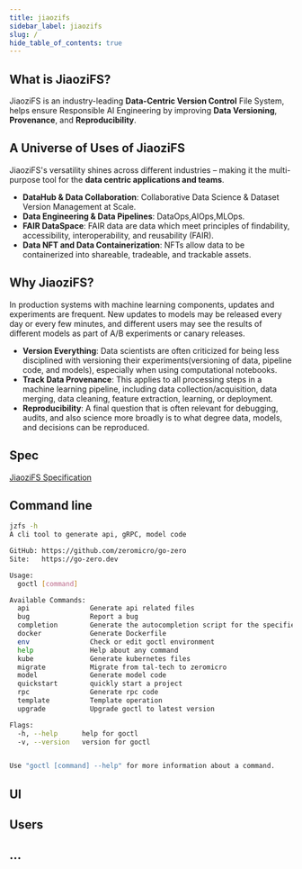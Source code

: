 ```yaml
---
title: jiaozifs
sidebar_label: jiaozifs
slug: /
hide_table_of_contents: true
---
```

## What is JiaoziFS?
JiaoziFS is an industry-leading **Data-Centric Version Control** File System, helps ensure Responsible AI Engineering by improving **Data Versioning**, **Provenance**, and **Reproducibility**.

## A Universe of Uses of JiaoziFS
JiaoziFS's versatility shines across different industries – making it the multi-purpose tool for the **data centric applications and teams**.

* **DataHub & Data Collaboration**: Collaborative Data Science & Dataset Version Management at Scale.
* **Data Engineering & Data Pipelines**: DataOps,AIOps,MLOps.
* **FAIR DataSpace**: FAIR data are data which meet principles of findability, accessibility, interoperability, and reusability (FAIR).
* **Data NFT and Data Containerization**: NFTs allow data to be containerized into shareable, tradeable, and trackable assets.

## Why JiaoziFS?
In production systems with machine learning components, updates and experiments are frequent. New updates to models may be released every day or every few minutes, and different users may see the results of different models as part of A/B experiments or canary releases.

* **Version Everything**: Data scientists are often criticized for being less disciplined with versioning their experiments(versioning of data, pipeline code, and models), especially when using computational notebooks.
* **Track Data Provenance**: This applies to all processing steps in a machine learning pipeline, including data collection/acquisition, data merging, data cleaning, feature extraction, learning, or deployment.
* **Reproducibility**: A final question that is often relevant for debugging, audits, and also science more broadly is to what degree data, models, and decisions can be reproduced.

## Spec
[JiaoziFS Specification](https://github.com/jiaozifs/Spec)

## Command line


```bash
jzfs -h
A cli tool to generate api, gRPC, model code

GitHub: https://github.com/zeromicro/go-zero
Site:   https://go-zero.dev

Usage:
  goctl [command]

Available Commands:
  api               Generate api related files
  bug               Report a bug
  completion        Generate the autocompletion script for the specified shell
  docker            Generate Dockerfile
  env               Check or edit goctl environment
  help              Help about any command
  kube              Generate kubernetes files
  migrate           Migrate from tal-tech to zeromicro
  model             Generate model code
  quickstart        quickly start a project
  rpc               Generate rpc code
  template          Template operation
  upgrade           Upgrade goctl to latest version

Flags:
  -h, --help      help for goctl
  -v, --version   version for goctl


Use "goctl [command] --help" for more information about a command.
```
## UI


## Users


## ...
